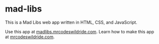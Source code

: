 # mad-libs

This is a Mad Libs web app written in HTML, CSS, and JavaScript.

Use this app at [madlibs.mrcodeswildride.com](https://madlibs.mrcodeswildride.com/).
Learn how to make this app at [mrcodeswildride.com](https://www.mrcodeswildride.com/).